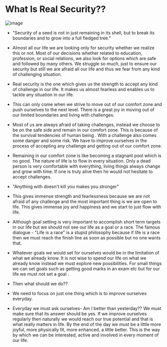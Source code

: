 # What Is Real Security??

![image](https://user-images.githubusercontent.com/89472581/192549436-f373ac15-dc6e-4a7a-95a9-6e937e470f61.png)

 - "Security of a seed is not in just remaining in its shell, but to break its boundaries and to grow into a full fledged tree."

 - Almost all our life we are looking only for security whether we realize this or not. Most of our decisions whether related to education, profession, or social relations, we also look for options which are safe and followed by many others. We struggle so much, just to ensure our security but still we are afraid all our life and thus we fear from any kind of challenging situation.

 - Real security is the one which gives us the strength to accept any kind of challenge in our life. It makes us almost fearless and enables us to tackle any situation in our life.

 - This can only come when we strive to move out of our comfort zone and push ourselves to the next level. There is a great joy in moving out of our limited boundaries and living with challenges.


 - Most of us are always afraid of taking challenges, instead we choose to be on the safe side and remain in our comfort zone. This is because of the survival tendencies of human being . With a challenge also comes some danger and some risk. We have to improve ourselves in the process of accepting any challenge and getting out of our comfort zone.

 - Remaining in our comfort zone is like becoming a stagnant pool which is no good. The nature of life is to flow in every situation. 
Only a dead person is very comfortable with everything, living things always change and grow with time. If one is truly alive then he would not hesitate to accept challenges.

 - "Anything with doesn't kill you makes you stronger"

 - This gives immense strength and fearlessness because we are not afraid of any challenge and the most important thing is we are open to life. This gives immense joy and happiness and we start to just flow with life.

 - Although goal setting is very important to accomplish short term targets in our life but we should not see our life as a goal or a race. The famous dialogue - "Life is a race" is a stupid philosophy because if life is a race then we must reach the finish line as soon as possible but no one wants that.

 - Whatever goals we would set for ourselves would be in the limitation of what we already know. It is not wise to spend our life on what we already know instead we must explore new possibilities. For small things we can set goals such as getting good marks in an exam etc but for our life we must not set a goal .

 - Then what should we do??

 - We need to focus on just one thing which is to improve ourselves everyday.

 - Everyday we must ask ourselves- Am I better than yesterday?? We must make sure that its answer should be yes.
If we improve ourselves regularly then naturally we would reach our true potential and that is what really matters in life.
By the end of the day we must be a little more joyful, more physically fit, more enhanced, a little better.
This is the way by which we can be interested, active and involved in every moment of our life.


